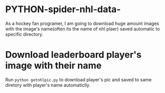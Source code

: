 # PYTHON-spider-nhl-data-
As a hockey fan programer, I am going to download huge amount images with the image's name(often its the name of nhl plaer) saved automatic to specific directory.

# Download leaderboard player's image with their name
Run ```python getnhlpic.py``` to download player's pic and saved to same diretory with player's name automaticlly.
